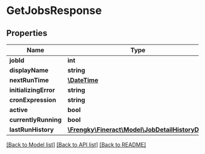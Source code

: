 # GetJobsResponse

## Properties
Name | Type | Description | Notes
------------ | ------------- | ------------- | -------------
**jobId** | **int** |  | [optional] 
**displayName** | **string** |  | [optional] 
**nextRunTime** | [**\DateTime**](\DateTime.md) |  | [optional] 
**initializingError** | **string** |  | [optional] 
**cronExpression** | **string** |  | [optional] 
**active** | **bool** |  | [optional] 
**currentlyRunning** | **bool** |  | [optional] 
**lastRunHistory** | [**\Frengky\Fineract\Model\JobDetailHistoryData**](JobDetailHistoryData.md) |  | [optional] 

[[Back to Model list]](../../README.md#documentation-for-models) [[Back to API list]](../../README.md#documentation-for-api-endpoints) [[Back to README]](../../README.md)

